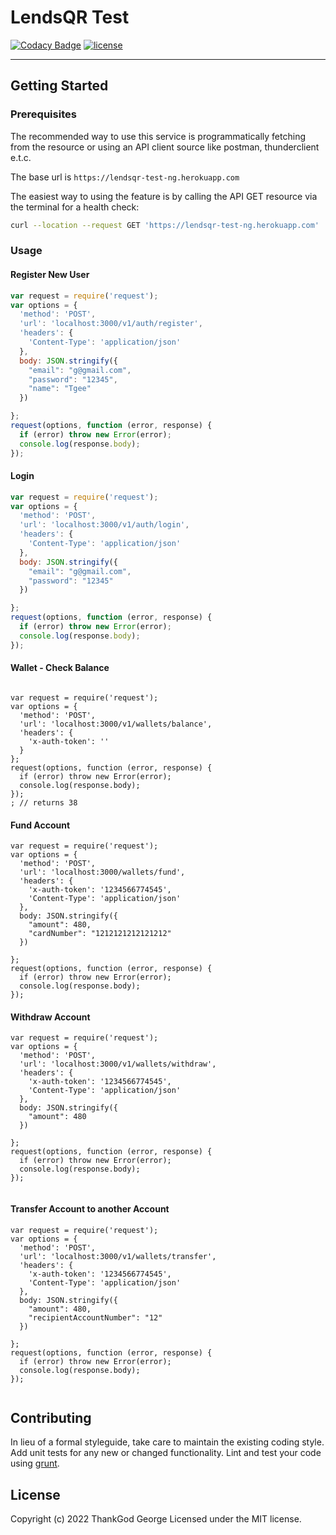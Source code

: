 # LendsQR Test

[![Codacy Badge](https://app.codacy.com/project/badge/Grade/6e057888e4234d5fae98d01aeb23da08)](https://www.codacy.com/gh/gthankgod/howold/dashboard?utm_source=github.com&utm_medium=referral&utm_content=gthankgod/howold&utm_campaign=Badge_Grade) [![license](https://img.shields.io/github/license/dec0dOS/amazing-github-template.svg?style=flat-square)](LICENSE)

<hr/>

## Getting Started

### Prerequisites

The recommended way to use this service is programmatically fetching from the resource or using an API client source like postman, thunderclient e.t.c.

The base url is `https://lendsqr-test-ng.herokuapp.com`

The easiest way to using the feature is by calling the API GET resource via the terminal for a health check:

```sh
curl --location --request GET 'https://lendsqr-test-ng.herokuapp.com'
```

### Usage

#### Register New User

```js
var request = require('request');
var options = {
  'method': 'POST',
  'url': 'localhost:3000/v1/auth/register',
  'headers': {
    'Content-Type': 'application/json'
  },
  body: JSON.stringify({
    "email": "g@gmail.com",
    "password": "12345",
    "name": "Tgee"
  })

};
request(options, function (error, response) {
  if (error) throw new Error(error);
  console.log(response.body);
});
```

#### Login

```js
var request = require('request');
var options = {
  'method': 'POST',
  'url': 'localhost:3000/v1/auth/login',
  'headers': {
    'Content-Type': 'application/json'
  },
  body: JSON.stringify({
    "email": "g@gmail.com",
    "password": "12345"
  })

};
request(options, function (error, response) {
  if (error) throw new Error(error);
  console.log(response.body);
});
```

#### Wallet - Check Balance

```Nodejs

var request = require('request');
var options = {
  'method': 'POST',
  'url': 'localhost:3000/v1/wallets/balance',
  'headers': {
    'x-auth-token': ''
  }
};
request(options, function (error, response) {
  if (error) throw new Error(error);
  console.log(response.body);
});
; // returns 38
```

#### Fund Account

```Nodejs
var request = require('request');
var options = {
  'method': 'POST',
  'url': 'localhost:3000/wallets/fund',
  'headers': {
    'x-auth-token': '1234566774545',
    'Content-Type': 'application/json'
  },
  body: JSON.stringify({
    "amount": 480,
    "cardNumber": "1212121212121212"
  })

};
request(options, function (error, response) {
  if (error) throw new Error(error);
  console.log(response.body);
});

```




#### Withdraw Account

```Nodejs
var request = require('request');
var options = {
  'method': 'POST',
  'url': 'localhost:3000/v1/wallets/withdraw',
  'headers': {
    'x-auth-token': '1234566774545',
    'Content-Type': 'application/json'
  },
  body: JSON.stringify({
    "amount": 480
  })

};
request(options, function (error, response) {
  if (error) throw new Error(error);
  console.log(response.body);
});


```

#### Transfer Account to another Account

```Nodejs
var request = require('request');
var options = {
  'method': 'POST',
  'url': 'localhost:3000/v1/wallets/transfer',
  'headers': {
    'x-auth-token': '1234566774545',
    'Content-Type': 'application/json'
  },
  body: JSON.stringify({
    "amount": 480,
    "recipientAccountNumber": "12"
  })

};
request(options, function (error, response) {
  if (error) throw new Error(error);
  console.log(response.body);
});


```


## Contributing

In lieu of a formal styleguide, take care to maintain the existing coding style.
Add unit tests for any new or changed functionality. Lint and test your code
using [grunt](http://gruntjs.com/).

## License

Copyright (c) 2022 ThankGod George
Licensed under the MIT license.
